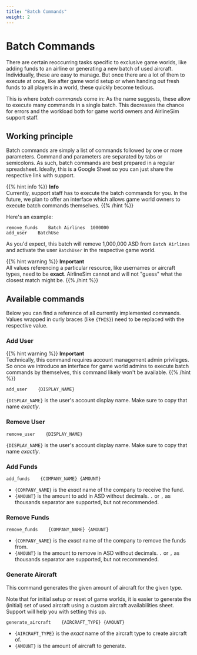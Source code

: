 ```yaml
---
title: "Batch Commands"
weight: 2
---
```


# Batch Commands

There are certain reoccurring tasks specific to exclusive game worlds, like adding funds to an airline or generating a
new batch of used aircraft. Individually, these are easy to manage. But once there are a lot of them to execute at once,
like after game world setup or when handing out fresh funds to all players in a world, these quickly become tedious.

This is where _batch commands_ come in: As the name suggests, these allow to execute many commands in a single batch.
This decreases the chance for errors and the workload both for game world owners and AirlineSim support staff.

## Working principle

Batch commands are simply a list of commands followed by one or more parameters. Command and parameters are separated by
tabs or semicolons. As such, batch commands are best prepared in a regular spreadsheet. Ideally, this is a Google
Sheet so you can just share the respective link with support.

{{% hint info %}}
**Info**  
Currently, support staff has to execute the batch commands for you. In the future, we plan to offer an interface which allows game world owners to execute batch commands themselves.
{{% /hint %}}

Here's an example:

```
remove_funds	Batch Airlines  1000000
add_user    BatchUse
```

As you'd expect, this batch will remove 1,000,000 ASD from `Batch Airlines` and activate the user `BatchUser` in the
respective game world.

{{% hint warning %}}
**Important**  
All values referencing a particular resource, like usernames or aircraft types, need to be **exact**. AirlineSim cannot and will not "guess" what the closest match might be.
{{% /hint %}}

## Available commands

Below you can find a reference of all currently implemented commands. Values wrapped in curly braces (like `{THIS}`)
need to be replaced with the respective value.

### Add User

{{% hint warning %}}
**Important**  
Technically, this command requires account management admin privileges. So once we introduce an interface for game world admins to execute batch commands by themselves, this command likely won't be available.
{{% /hint %}}

```
add_user    {DISPLAY_NAME}
```

`{DISPLAY_NAME}` is the user's account display name. Make sure to copy that name _exactly_.

### Remove User

```
remove_user    {DISPLAY_NAME}
```
`{DISPLAY_NAME}` is the user's account display name. Make sure to copy that name _exactly_.

### Add Funds

```
add_funds    {COMPANY_NAME} {AMOUNT}
```

- `{COMPANY_NAME}` is the _exact_ name of the company to receive the fund.
- `{AMOUNT}` is the amount to add in ASD without decimals. `.` or `,` as thousands separator are supported, but not recommended. 

### Remove Funds

```
remove_funds    {COMPANY_NAME} {AMOUNT}
```

- `{COMPANY_NAME}` is the _exact_ name of the company to remove the funds from.
- `{AMOUNT}` is the amount to remove in ASD without decimals. `.` or `,` as thousands separator are supported, but not recommended. 

### Generate Aircraft

This command generates the given amount of aircraft for the given type.

Note that for initial setup or reset of game worlds, it is easier to generate the (initial) set of used aircraft using a custom aircraft availabilities sheet. Support will help you with setting this up.

```
generate_aircraft    {AIRCRAFT_TYPE} {AMOUNT}
```

- `{AIRCRAFT_TYPE}` is the _exact_ name of the aircraft type to create aircraft of.
- `{AMOUNT}` is the amount of aircraft to generate. 